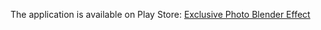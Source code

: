 The application is available on Play Store: <a href="https://play.google.com/store/apps/details?id=com.photovideoeditormaker.exclusivephotoblender" >Exclusive Photo Blender Effect</a>

